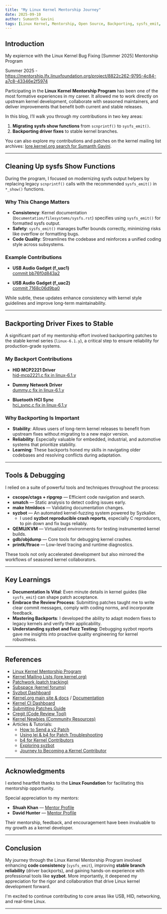 ```yaml
---
title: "My Linux Kernel Mentorship Journey"
date: 2025-09-10
author: Sumanth Gavini
tags: [Linux Kernel, Mentorship, Open Source, Backporting, sysfs_emit, syzbot]
---
```


## Introduction

My expiernce with the Linux Kernel Bug Fixing [Summer 2025] Mentorship Program

Summer 2025 - https://mentorship.lfx.linuxfoundation.org/project/8822c262-9795-4c84-a7c8-43346e2f5974

Participating in the **Linux Kernel Mentorship Program** has been one of the most formative experiences in my career. It allowed me to work directly on upstream kernel development, collaborate with seasoned maintainers, and deliver improvements that benefit both current and stable releases.

In this blog, I’ll walk you through my contributions in two key areas:
1. **Migrating sysfs show functions** from `scnprintf()` to `sysfs_emit()`.
2. **Backporting driver fixes** to stable kernel branches.

You can also explore my contributions and patches on the kernel mailing list archives: [lore.kernel.org search for Sumanth Gavini](https://lore.kernel.org/all/?q=sumanth+gavini).

---

## Cleaning Up sysfs Show Functions

During the program, I focused on modernizing sysfs output helpers by replacing legacy `scnprintf()` calls with the recommended `sysfs_emit()` in `*_show()` functions.

### Why This Change Matters

- **Consistency**: Kernel documentation (`Documentation/filesystems/sysfs.rst`) specifies using `sysfs_emit()` for formatted sysfs output.
- **Safety**: `sysfs_emit()` manages buffer bounds correctly, minimizing risks like overflow or formatting bugs.
- **Code Quality**: Streamlines the codebase and reinforces a unified coding style across subsystems.

### Example Contributions

- **USB Audio Gadget (f_uac1)**  
  [commit bb76f0d843a2](https://github.com/torvalds/linux/commit/bb76f0d843a26d11bed5df2793b492ca414de0a4)

- **USB Audio Gadget (f_uac2)**  
  [commit 7168c06d9ba0](https://github.com/torvalds/linux/commit/7168c06d9ba0932466272ac8bfbdd793a4fab636)

While subtle, these updates enhance consistency with kernel style guidelines and improve long-term maintainability.

---

## Backporting Driver Fixes to Stable

A significant part of my mentorship effort involved backporting patches to the stable kernel series (`linux-6.1.y`), a critical step to ensure reliability for production-grade systems.

### My Backport Contributions

- **HID MCP2221 Driver**  
  [hid-mcp2221.c fix in linux-6.1.y](https://git.kernel.org/pub/scm/linux/kernel/git/stable/linux.git/commit/drivers/hid/hid-mcp2221.c?h=linux-6.1.y&id=0499d5d579d4e552f5c67d74e56b150de31369d5)

- **Dummy Network Driver**  
  [dummy.c fix in linux-6.1.y](https://git.kernel.org/pub/scm/linux/kernel/git/stable/linux.git/commit/drivers/net/dummy.c?h=linux-6.1.y&id=30c8ec6997edf393e6cba83e4753607d490751d8)

- **Bluetooth HCI Sync**  
  [hci_sync.c fix in linux-6.1.y](https://git.kernel.org/pub/scm/linux/kernel/git/stable/linux.git/commit/net/bluetooth/hci_sync.c?h=linux-6.1.y&id=cd55c13bbb3d093ae601aa97e588ed4c1390ebb1)

### Why Backporting Is Important

- **Stability**: Allows users of long-term kernel releases to benefit from upstream fixes without migrating to a new major version.
- **Reliability**: Especially valuable for embedded, industrial, and automotive systems that prioritize stability.
- **Learning**: These backports honed my skills in navigating older codebases and resolving conflicts during adaptation.

---

## Tools & Debugging

I relied on a suite of powerful tools and techniques throughout the process:

- **cscope/ctags + ripgrep** — Efficient code navigation and search.
- **smatch** — Static analysis to detect coding issues early.
- **make htmldocs** — Validating documentation changes.
- **syzbot** — An automated kernel-fuzzing system powered by Syzkaller.
  - I used **syzbot reproducible crash reports**, especially C reproducers, to pin down and fix bugs reliably.
- **QEMU/KVM** — Virtualized environments for testing instrumented kernel builds.
- **gdb/objdump** — Core tools for debugging kernel crashes.
- **printk/ftrace** — Low-level tracing and runtime diagnostics.

These tools not only accelerated development but also mirrored the workflows of seasoned kernel collaborators.

---

## Key Learnings

- **Documentation Is Vital**: Even minute details in kernel guides (like `sysfs_emit`) can shape patch acceptance.
- **Embrace the Review Process**: Submitting patches taught me to write clear commit messages, comply with coding norms, and incorporate feedback.
- **Mastering Backports**: I developed the ability to adapt modern fixes to legacy kernels and verify their applicability.
- **Understanding syzbot and Fuzz Testing**: Debugging syzbot reports gave me insights into proactive quality engineering for kernel robustness.

---

## References

- [Linux Kernel Mentorship Program](https://wiki.linuxfoundation.org/lkmp)  
- [Kernel Mailing Lists (lore.kernel.org)](https://lore.kernel.org)  
- [Patchwork (patch tracking)](https://patchwork.kernel.org)  
- [Subspace (kernel forums)](https://subspace.kernel.org/)  
- [Syzbot Dashboard](https://syzkaller.appspot.com/upstream)  
- [Kernel.org main site & docs](https://www.kernel.org/) / [Documentation](https://docs.kernel.org)  
- [Kernel CI Dashboard](https://dashboard.kernelci.org/tree)  
- [Submitting Patches Guide](https://www.kernel.org/doc/html/latest/process/submitting-patches.html)  
- [Cregit (Code Review Tool)](https://github.com/cregit/cregit)  
- [Kernel Newbies (Community Resources)](https://kernelnewbies.org)  
- Articles & Tutorials:
  - [How to Send a v2 Patch](https://staticthinking.wordpress.com/2022/07/27/how-to-send-a-v2-patch/)  
  - [Using lei & b4 for Patch Troubleshooting](https://josefbacik.github.io/kernel/2021/10/18/lei-and-b4.html)  
  - [b4 for Kernel Contributors](https://hackerbikepacker.com/b4-for-kernel-contributors)  
  - [Exploring syzbot](https://hackerbikepacker.com/syzbot)  
  - [Journey to Becoming a Kernel Contributor](https://hackerbikepacker.com/kernel-contributor-1)

---

## Acknowledgments

I extend heartfelt thanks to the **Linux Foundation** for facilitating this mentorship opportunity.

Special appreciation to my mentors:  
- **Shuah Khan** — [Mentor Profile](https://mentorship.lfx.linuxfoundation.org/mentor/5b5c6ac7-5735-4ed6-9666-4ddd0a140c0c)  
- **David Hunter** — [Mentor Profile](https://mentorship.lfx.linuxfoundation.org/mentor/9826853a-13a2-4397-8bdb-9f4f2b6aad62)

Their mentorship, feedback, and encouragement have been invaluable to my growth as a kernel developer.

---

## Conclusion

My journey through the Linux Kernel Mentorship Program involved enhancing **code consistency** (`sysfs_emit`), improving **stable branch reliability** (driver backports), and gaining hands-on experience with professional tools like **syzbot**. More importantly, it deepened my appreciation for the rigor and collaboration that drive Linux kernel development forward.

I'm excited to continue contributing to core areas like USB, HID, networking, and real-time Linux.

---

